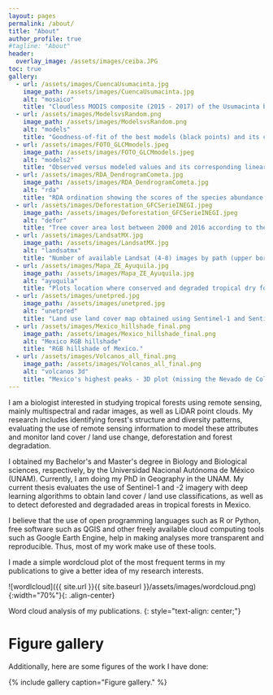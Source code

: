 ```yaml
---
layout: pages
permalink: /about/
title: "About"
author_profile: true
#tagline: "About"
header:
  overlay_image: /assets/images/ceiba.JPG
toc: true
gallery:
  - url: /assets/images/CuencaUsumacinta.jpg
    image_path: /assets/images/CuencaUsumacinta.jpg
    alt: "mosaico"
    title: "Cloudless MODIS composite (2015 - 2017) of the Usumacinta basin and surrounding areas. Figure was made in collaboration with C. Peralta-Carreta and can be seen in the Museo de Historia Natural, CDMX, Mexico."
  - url: /assets/images/ModelsvsRandom.png
    image_path: /assets/images/ModelsvsRandom.png
    alt: "models"
    title: "Goodness-of-fit of the best models (black points) and its corresponding maximum goodness-of-fit distribution expected at random (boxes) for each tropical dry forest attribute (structural and diversity). Models were constructed using GLCM texture metrics calculated from multispectral bands (MS) and panchromatic (Pan) as explanatory variables. Figure from Solórzano et al. (2017)."
  - url: /assets/images/FOTO_GLCMmodels.jpeg
    image_path: /assets/images/FOTO_GLCMmodels.jpeg
    alt: "models2"
    title: "Observed versus modeled values and its corresponding linear fit (dashed line) of the best model for each vegetation attribute (ln-transformed) of a Tropical Swamp Forest. Models were fitted using image GLCM texture metric as explanatory variables. Figure from Solórzano et al. (2018)."
  - url: /assets/images/RDA_DendrogramCometa.jpg
    image_path: /assets/images/RDA_DendrogramCometa.jpg
    alt: "rda"
    title: "RDA ordination showing the scores of the species abundance (gray letters), plots (black numbers) and environmental proxies (black letters) according to the RDA first two principal axes; although, the second axis was not significant. Environmental proxies included distance to water bodies and microtopography variables. Figure from Solórzano et al. (2020)."
  - url: /assets/images/Deforestation_GFCSerieINEGI.jpeg
    image_path: /assets/images/Deforestation_GFCSerieINEGI.jpeg
    alt: "defor"
    title: "Tree cover area lost between 2000 and 2016 according to the Global Forest Change data in the Usumacinta River basin. Data are grouped by land cover / land use (Serie II, INEGI 2001) and part of the basin (low, mid, high). Figure from Peralta-Carreta et al. (2019)."
  - url: /assets/images/LandsatMX.jpg
    image_path: /assets/images/LandsatMX.jpg
    alt: "landsatmx"
    title: "Number of available Landsat (4-8) images by path (upper border) and row (right border) of Mexico's surface between 1972 - 2017. Additionally, the percentage of images by cloud cover percentage is shown by the bar color. Figure from Solórzano et al. (2020)."
  - url: /assets/images/Mapa_ZE_Ayuquila.jpg
    image_path: /assets/images/Mapa_ZE_Ayuquila.jpg
    alt: "ayuquila"
    title: "Plots location where conserved and degraded tropical dry forest was sampled in the Ayuquila River basin. Figure from Gao et al. (2020)."
  - url: /assets/images/unetpred.jpg
    image_path: /assets/images/unetpred.jpg
    alt: "unetpred"
    title: "Land use land cover map obtained using Sentinel-1 and Sentinel-2 imagery and a U-net architecture. Figure from Solórzano et al. (2021)."
  - url: /assets/images/Mexico_hillshade_final.png
    image_path: /assets/images/Mexico_hillshade_final.png
    alt: "Mexico RGB hillshade"
    title: "RGB hillshade of Mexico."
  - url: /assets/images/Volcanos_all_final.png
    image_path: /assets/images/Volcanos_all_final.png
    alt: "volcanos 3d"
    title: "Mexico's highest peaks - 3D plot (missing the Nevado de Colima)."
---
```


I am a biologist interested in studying tropical forests using remote sensing, mainly multispectral and radar images, as well as LiDAR point clouds. My research includes identifying forest's structure and diversity patterns, evaluating the use of remote sensing information to model these attributes and monitor land cover / land use change,  deforestation and forest degradation. 

I obtained my Bachelor's and Master's degree in Biology and Biological sciences, respectively, by the Universidad Nacional Autónoma de México (UNAM). Currently, I am doing my PhD in Geography in the UNAM. My current thesis evaluates the use of Sentinel-1 and -2 imagery with deep learning algorithms to obtain land cover / land use classifications, as well as to detect deforested and degradaded areas in tropical forests in Mexico.

I believe that the use of open programming languages such as R or Python, free software such as QGIS and other freely available cloud computing tools such as Google Earth Engine, help in making analyses more transparent and reproducible. Thus, most of my work make use of these tools.

I made a simple wordcloud plot of the most frequent terms in my publications to give a better idea of my research interests.

![wordlcloud]({{ site.url }}{{ site.baseurl }}/assets/images/wordcloud.png){:width="70%"}{: .align-center}

Word cloud analysis of my publications.
{: style="text-align: center;"}

# Figure gallery

Additionally, here are some figures of the work I have done:

{% include gallery caption="Figure gallery." %}